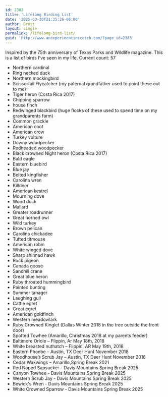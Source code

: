 ```yaml
---
id: 2383
title: 'Lifelong Birding List'
date: '2025-03-30T21:35:26-06:00'
author: Brett
layout: single 
permalink: /lifelong-bird-list/
guid: 'http://www.anexperimentinscotch.com/?page_id=2383'
---
```


Inspired by the 75th anniversary of Texas Parks and Wildlife magazine. This is a list of birds I’ve seen in my life. Current count: 57

- Northern cardinal
- Ring necked duck
- Northern mockingbird
- Scissortail Flycatcher (my paternal grandfather used to point these out to me)
- Tiger heron (Costa Rica 2017)
- Chipping sparrow
- house finch
- Redwinged blackbird (huge flocks of these used to spend time on my grandparents farm)
- Common grackle
- American coot
- American crow
- Turkey vulture
- Downy woodpecker
- Redheaded woodpecker
- Black crowned Night heron (Costa Rica 2017)
- Bald eagle
- Eastern bluebird
- Blue jay
- Belted kingfisher
- Carolina wren
- Killdeer
- American kestrel
- Mourning dove
- Wood duck
- Mallard
- Greater roadrunner
- Great horned owl
- Wild turkey
- Brown pelican
- Carolina chickadee
- Tufted titmouse
- American robin
- White winged dove
- Sharp shinned hawk
- Rock pigeon
- Canada goose
- Sandhill crane
- Great blue heron
- Ruby throated hummingbird
- Painted bunting
- Summer tanager
- Laughing gull
- Cattle egret
- Great egret
- American goldfinch
- Western meadowlark
- Ruby Crowned Kinglet (Dallas Winter 2018 in the tree outside the front door)
- Spotted Towhee (Amarillo, Christmas 2018 at my parents feeder)
- Baltimore Oriole – Flippin, Ar May 18th, 2018
- White breasted nuthatch – Flippin, AR May 19th, 2018
- Eastern Phoebe – Austin, TX Deer Hunt November 2018
- Woodhouse’s Scrub Jay – Austin, TX Deer Hunt November 2018
- Cedar Waxwings – Amarillo,Spring Break 2021
- Red Naped Sapsucker - Davis Mountains Spring Break 2025
- Canyon Towhee - Davis Mountains Spring Break 2025
- Western Scrub Jay - Davis Mountains Spring Break 2025
- Bewick's Wren - Davis Mountains Spring Break 2025
- White Crowned Sparrow - Davis Mountains Spring Break 2025